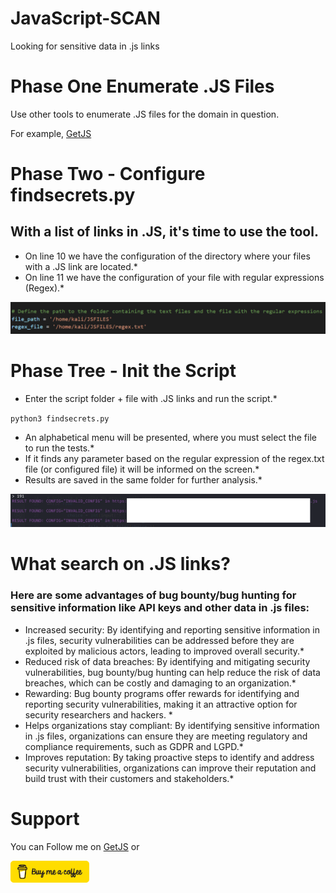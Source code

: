 # JavaScript-SCAN
 Looking for sensitive data in .js links

# Phase One Enumerate .JS Files
Use other tools to enumerate .JS files for the domain in question.

For example, <a href="https://github.com/003random/getJS" target="_blank">GetJS</a>

# Phase Two - Configure findsecrets.py
## With a list of links in .JS, it's time to use the tool.
* On line 10 we have the configuration of the directory where your files with a .JS link are located.*
* On line 11 we have the configuration of your file with regular expressions (Regex).*

![Path](https://github.com/housekore/JavaScript-SCAN/blob/main/images/image01.png)

# Phase Tree - Init the Script
* Enter the script folder + file with .JS links and run the script.*

`python3 findsecrets.py`

* An alphabetical menu will be presented, where you must select the file to run the tests.*
* If it finds any parameter based on the regular expression of the regex.txt file (or configured file) it will be informed on the screen.*
* Results are saved in the same folder for further analysis.*

![Path](https://github.com/housekore/JavaScript-SCAN/blob/main/images/Image02.png)

# What search on .JS links?

### Here are some advantages of bug bounty/bug hunting for sensitive information like API keys and other data in .js files:

* Increased security: By identifying and reporting sensitive information in .js files, security vulnerabilities can be addressed before they are exploited by malicious actors, leading to improved overall security.* 
* Reduced risk of data breaches: By identifying and mitigating security vulnerabilities, bug bounty/bug hunting can help reduce the risk of data breaches, which can be costly and damaging to an organization.*
* Rewarding: Bug bounty programs offer rewards for identifying and reporting security vulnerabilities, making it an attractive option for security researchers and hackers. *
* Helps organizations stay compliant: By identifying sensitive information in .js files, organizations can ensure they are meeting regulatory and compliance requirements, such as GDPR and LGPD.*
* Improves reputation: By taking proactive steps to identify and address security vulnerabilities, organizations can improve their reputation and build trust with their customers and stakeholders.*

# Support
You can Follow me on <a href="https://www.linkedin.com/in/jose-jardel-lgpd-cybersecurity/" target="_blank">GetJS</a> or

<a href="https://www.buymeacoffee.com/jjardel"><img src="https://github.com/housekore/JavaScript-SCAN/blob/main/images/buy-coffe.png" alt="jjardel-imagem" width="25%"></a>

